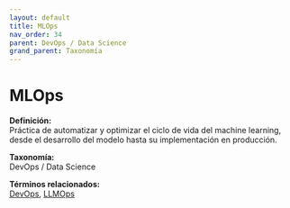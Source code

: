 ```yaml
---
layout: default
title: MLOps
nav_order: 34
parent: DevOps / Data Science
grand_parent: Taxonomía
---
```


# MLOps

**Definición:**  
Práctica de automatizar y optimizar el ciclo de vida del machine learning, desde el desarrollo del modelo hasta su implementación en producción.

**Taxonomía:**  
DevOps / Data Science

**Términos relacionados:**  
[DevOps](https://maleniski.github.io/diccionario-angl-tec-mx/docs/taxonomia/devops-/-data-science/devops.html), [LLMOps](https://maleniski.github.io/diccionario-angl-tec-mx/docs/taxonomia/devops-/-data-science/llmops.html)
